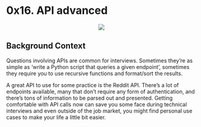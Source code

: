 # 0x16. API advanced
<div align="center">
<img src="https://s3.amazonaws.com/intranet-projects-files/holbertonschool-sysadmin_devops/314/WIxXad8.png">
</div>

## Background Context

Questions involving APIs are common for interviews. Sometimes they’re as simple as ‘write a Python script that queries a given endpoint’, sometimes they require you to use recursive functions and format/sort the results.

A great API to use for some practice is the Reddit API. There’s a lot of endpoints available, many that don’t require any form of authentication, and there’s tons of information to be parsed out and presented. Getting comfortable with API calls now can save you some face during technical interviews and even outside of the job market, you might find personal use cases to make your life a little bit easier.
